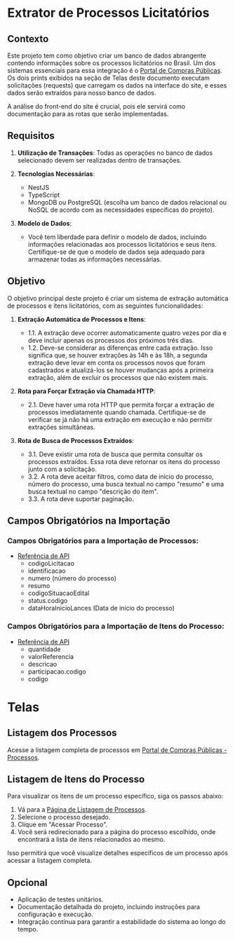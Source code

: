# Extrator de Processos Licitatórios

## Contexto

Este projeto tem como objetivo criar um banco de dados abrangente contendo informações sobre os processos licitatórios no Brasil. Um dos sistemas essenciais para essa integração é o [Portal de Compras Públicas](https://www.portaldecompraspublicas.com.br/processos). Os dois prints exibidos na seção de Telas deste documento executam solicitações (requests) que carregam os dados na interface do site, e esses dados serão extraídos para nosso banco de dados.

A análise do front-end do site é crucial, pois ele servirá como documentação para as rotas que serão implementadas.

## Requisitos

1. **Utilização de Transações**: Todas as operações no banco de dados selecionado devem ser realizadas dentro de transações.

2. **Tecnologias Necessárias**:
   - NestJS
   - TypeScript
   - MongoDB ou PostgreSQL (escolha um banco de dados relacional ou NoSQL de acordo com as necessidades específicas do projeto).

3. **Modelo de Dados**:
   - Você tem liberdade para definir o modelo de dados, incluindo informações relacionadas aos processos licitatórios e seus itens. Certifique-se de que o modelo de dados seja adequado para armazenar todas as informações necessárias.

## Objetivo

O objetivo principal deste projeto é criar um sistema de extração automática de processos e itens licitatórios, com as seguintes funcionalidades:

1. **Extração Automática de Processos e Itens**:
   - 1.1. A extração deve ocorrer automaticamente quatro vezes por dia e deve incluir apenas os processos dos próximos três dias.
   - 1.2. Deve-se considerar as diferenças entre cada extração. Isso significa que, se houver extrações às 14h e às 18h, a segunda extração deve levar em conta os processos novos que foram cadastrados e atualizá-los se houver mudanças após a primeira extração, além de excluir os processos que não existem mais.

2. **Rota para Forçar Extração via Chamada HTTP**:
   - 2.1. Deve haver uma rota HTTP que permita forçar a extração de processos imediatamente quando chamada. Certifique-se de verificar se já não há uma extração em execução e não permitir extrações simultâneas.

3. **Rota de Busca de Processos Extraídos**:
   - 3.1. Deve existir uma rota de busca que permita consultar os processos extraídos. Essa rota deve retornar os itens do processo junto com a solicitação.
   - 3.2. A rota deve aceitar filtros, como data de início do processo, número do processo, uma busca textual no campo "resumo" e uma busca textual no campo "descrição do item".
   - 3.3. A rota deve suportar paginação.

## Campos Obrigatórios na Importação

### Campos Obrigatórios para a Importação de Processos:
- [Referência de API](https://compras.api.portaldecompraspublicas.com.br/v2/licitacao/processos?)
   - codigoLicitacao
   - identificacao
   - numero (número do processo)
   - resumo
   - codigoSituacaoEdital
   - status.codigo
   - dataHoraInicioLances (Data de início do processo)

### Campos Obrigatórios para a Importação de Itens do Processo:
- [Referência de API](https://compras.api.portaldecompraspublicas.com.br/v2/licitacao/252073/itens?filtro=&pagina=1)
   - quantidade
   - valorReferencia
   - descricao
   - participacao.codigo
   - codigo

# Telas

## Listagem dos Processos

Acesse a listagem completa de processos em [Portal de Compras Públicas - Processos](https://www.portaldecompraspublicas.com.br/processos).

## Listagem de Itens do Processo

Para visualizar os itens de um processo específico, siga os passos abaixo:

1. Vá para a [Página de Listagem de Processos](https://www.portaldecompraspublicas.com.br/processos).
2. Selecione o processo desejado.
3. Clique em "Acessar Processo".
4. Você será redirecionado para a página do processo escolhido, onde encontrará a lista de itens relacionados ao mesmo.

Isso permitirá que você visualize detalhes específicos de um processo após acessar a listagem completa.


## Opcional

- Aplicação de testes unitários.
- Documentação detalhada do projeto, incluindo instruções para configuração e execução.
- Integração contínua para garantir a estabilidade do sistema ao longo do tempo.